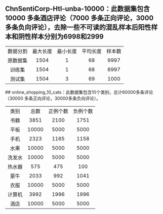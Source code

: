 
## ChnSentiCorp-Htl-unba-10000：此数据集包含10000 多条酒店评论（7000 多条正向评论，3000 多条负向评论），去除一些不可读的混乱样本后阳性样本和阴性样本分别为6998和2999
<table align="center">
    <tr  align="center">
        <td>数据分割</td>	
        <td>最大长度</td>	
        <td>最小长度</td>
        <td>平均长度</td>	
        <td>样本数</td>
     </tr>
     <tr  align="center">
         <td>原数据集</td>	
         <td>1504</td>	
         <td>1</td>	
         <td>68</td>	
         <td>9997</td>
       </tr>
   <tr  align="center">
    <td>训练集</td>	
    <td>1504</td>	
    <td>1</td>
    <td>68</td>	
    <td>8997</td>
   </tr>
   <tr  align="center">
     <td>测试集</td>	
     <td>1504</td>	
     <td>3</td>
     <td>69</td>	
     <td>1000</td>
   </tr>
  </table>
## online_shopping_10_cats：此数据集包含10个类别，总计60000多条评论（30000 多条正向评论，30000多条负向评论）。
<table align="center">
    <tr  align="center">
      <td>类别</td>	<td>总数</td>	<td>正例个数</td>	<td>负例个数</td>
     </tr>
     <tr  align="center">
      <td>书籍</td>	<td>3851</td>	<td>2100</td>	<td>1751</td>
      </tr>
      <tr  align="center">
      <td>平板</td>	<td>10000</td>	<td>5000</td>	<td>5000</td>
       </tr>
       <tr  align="center">
      <td>手机</td>	<td>2323</td>	<td>1165</td>	<td>1158</td>
       </tr>
       <tr  align="center">
      <td>水果</td>	<td>10000</td>	<td>5000</td>	<td>5000</td>
       </tr>
       <tr  align="center">
      <td>洗发水</td>	<td>10000</td>	<td>5000</td>	<td>5000</td>
       </tr>
       <tr  align="center">
      <td>热水器</td>	<td>575</td>	<td>475</td>	<td>100</td>
       </tr>
       <tr  align="center">
      <td>蒙牛</td>	<td>2033</td>	<td>992</td>	<td>1041</td>
       </tr>
       <tr  align="center">
      <td>衣服</td>	<td>10000</td>	<td>5000</td>	<td>5000</td>
       </tr>
       <tr  align="center">
      <td>计算机</td>	<td>3992</td>	<td>1996</td>	<td>1996</td>
       </tr>
       <tr  align="center">
      <td>酒店</td>	<td>10000</td>	<td>5000</td>	<td>5000</td>
       </tr>
</table>
